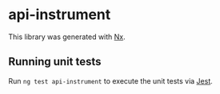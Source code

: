 # api-instrument

This library was generated with [Nx](https://nx.dev).

## Running unit tests

Run `ng test api-instrument` to execute the unit tests via [Jest](https://jestjs.io).

